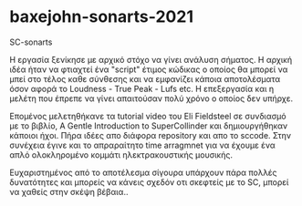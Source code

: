 # baxejohn-sonarts-2021
SC-sonarts

Η εργασία ξενίκησε με αρχικό στόχο να γίνει ανάλυση σήματος. Η αρχική ιδέα ήταν να φτιαχτεί ένα "script" έτιμος κώδικας ο οποίος θα μπορεί να μπεί στο τέλος καθε σύνθεσης και να εμφανίζει κάποια αποτολέσματα όσον αφορά το Loudness - True Peak - Lufs etc. Η επεξεργασία και η μελέτη που έπρεπε να γίνει απαιτούσαν πολύ χρόνο ο οποίος δεν υπήρχε. 

Επομένος μελετηθήκανε τα tutorial video του Eli Fieldsteel σε συνδιασμό με το βιβλίο, A Gentle Introduction to SuperCollinder και δημιουργήθηκαν κάποιοι ήχοι. Πήρα ιδέες απο διάφορα repository και απο το sccode. Στην συνέχεια έγινε και το απραραίτητο time arragmnet για να έχουμε ένα απλό ολοκληρομένο κομμάτι ηλεκτρακουστικής μουσικής. 

Ευχαριστημένος από το αποτέλεσμα σίγουρα υπάρχουν πάρα πολλές δυνατότητες και μπορείς να κάνεις σχεδόν οτι σκεφτείς με το SC, μπορεί να χαθείς στην σκέψη βέβαια.. 
 
